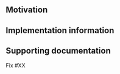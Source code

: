 ## Motivation

<!-- Why are we doing this change -->

## Implementation information

<!-- Explain how this was done and potentially alternatives considered and discarded -->

## Supporting documentation

<!-- Is there a MADR? An Issue? A related PR? -->

Fix #XX

<!--
> Changelog: skip
-->
<!--
Uncomment the above section to explicitly set a [`> Changelog:` entry here](https://github.com/kumahq/kuma/blob/master/CONTRIBUTING.md#submitting-a-patch)?
-->
